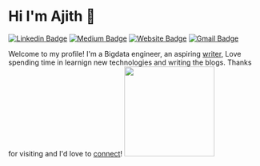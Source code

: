 # Hi I'm Ajith 👋
[![Linkedin Badge](https://img.shields.io/badge/-ajshetty?style=flat&logo=Linkedin&logoColor=white&link=https://www.linkedin.com/in/ajshetty28/)](https://www.linkedin.com/in/ajshetty28/)
[![Medium Badge](https://img.shields.io/badge/-ajshetty?style=flat&labelColor=000000&logo=Medium&link=https://ajithshetty28.medium.com/)](https://ajithshetty28.medium.com/)
[![Website Badge](https://img.shields.io/badge/-ajshetty?style=flat&logo=Google-Chrome&logoColor=white&link=https://bigdatanerd.github.io/)](https://bigdatanerd.github.io/)
[![Gmail Badge](https://img.shields.io/badge/-ajshetty?style=flat&logo=Gmail&logoColor=white&link=mailto:ajithshetty28@gmail.com)](mailto:ajithshetty28@gmail.com)

Welcome to my profile! I'm a Bigdata engineer, an aspiring [writer](https://ajithshetty28.medium.com), Love spending time in learnign new technologies and writing the blogs. Thanks for visiting and I'd love to [connect](https://www.linkedin.com/in/ajshetty28/)!
<img height="180em" src="https://github-readme-stats.vercel.app/api?username=ajithshetty&show_icons=true&hide_border=true&&count_private=true&include_all_commits=true" />
